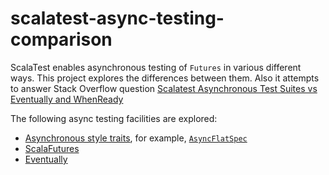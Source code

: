 # scalatest-async-testing-comparison

ScalaTest enables asynchronous testing of `Futures` in various different ways.
This project explores the differences between them.
Also it attempts to answer Stack Overflow question [Scalatest Asynchronous Test Suites vs Eventually and WhenReady](https://stackoverflow.com/questions/55487833/scalatest-asynchronous-test-suites-vs-eventually-and-whenready-org-scalatest-co)

The following async testing facilities are explored:
* [Asynchronous style traits](http://www.scalatest.org/user_guide/async_testing), for example, [`AsyncFlatSpec`](http://doc.scalatest.org/3.0.0/index.html#org.scalatest.AsyncFlatSpec)
* [ScalaFutures](http://doc.scalatest.org/3.0.0/index.html#org.scalatest.concurrent.ScalaFutures)
* [Eventually](http://doc.scalatest.org/3.0.0/index.html#org.scalatest.concurrent.Eventually)


